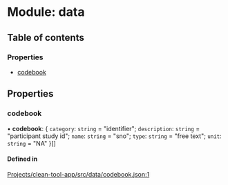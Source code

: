 # Module: data

## Table of contents

### Properties

- [codebook](../wiki/data#codebook)

## Properties

### codebook

• **codebook**: { `category`: `string` = "identifier"; `description`: `string` = "participant study id"; `name`: `string` = "sno"; `type`: `string` = "free text"; `unit`: `string` = "NA" }[]

#### Defined in

[Projects/clean-tool-app/src/data/codebook.json:1](https://github.com/yuckyh/clean-tool-app/)
